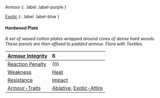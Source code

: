 
Armour
{: .label .label-purple }

[Exotic](Game/Designing-Armour#Exotic)
{: .label .label-blue }

#### Hardwood Plate
*A set of waxed cotton plates wrapped around cores of dense hard woods. These panels are then affixed to padded armour. Flora with Textiles.*

| [Armour Integrity](Game/Core/Armour#Armour%20Integrity)    | 6                                                                                      |
| :--------------------------------------------------------- | :------------------------------------------------------------------------------------- |
| [Reaction Penalty](Game/Core/Armour#Reaction%20Penalty)    | (0)                                                                                    |
| [Weakness](Game/Core/Armour#Weakness%20and%20Resistance)   | [Heat](Game/Core/Injury#Heat)                                                          |
| [Resistance](Game/Core/Armour#Weakness%20and%20Resistance) | [Impact](Game/Core/Injury#Impact)                                                      |
| [Armour-Traits](Game/Core/Armour-Traits)                   | [Ablative](Game/Core/Blocks/Ablative), [Exotic-Attire](Game/Core/Blocks/Exotic-Attire) |
